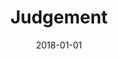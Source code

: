 ---
title: Judgement
date : 2018-01-01
level : ungraded
required    : yes
skills : Behaviour, Mindset, Competency
difficulty  : easy
questions :
    - "CP-JU-01: Describe a situation when you had to make a major decision under time constraints."
    - "CP-JU-02: Tell me about an unpopular decision you have had to make."
    - "CP-JU-03: Tell me about a situation when you had multiple alternatives from which to choose. What steps did you take to determine the most appropriate alternative?"
desirable :
    - Gathered information from various sources prior to making a decision regarding multiple alternatives
    - Requested assistance from appropriate personnel, when necessary
    - Acted decisively when timely action was needed, even in uncertain situations
    - Made difficult or controversial decisions, when necessary, for the betterment of the organisation
    - Exercised good judgment by making well-informed decisions
bonus_points :
    - Gathered and confirmed information from various sources prior to making a decision regarding multiple alternatives
    - Requested assistance from appropriate personnel, when necessary, in a timely manner
    - Acted decisively on own authority when timely action was needed, even in uncertain situations
    - Made difficult or controversial decisions, when necessary, for the betterment of the organisation, its partners, and customers
    - Exercised exceptional judgment by making sound, timely, and well-informed decisions
---